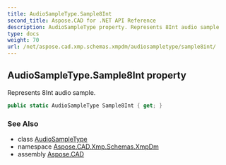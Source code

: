 ```yaml
---
title: AudioSampleType.Sample8Int
second_title: Aspose.CAD for .NET API Reference
description: AudioSampleType property. Represents 8Int audio sample
type: docs
weight: 70
url: /net/aspose.cad.xmp.schemas.xmpdm/audiosampletype/sample8int/
---
```

## AudioSampleType.Sample8Int property

Represents 8Int audio sample.

```csharp
public static AudioSampleType Sample8Int { get; }
```

### See Also

* class [AudioSampleType](../)
* namespace [Aspose.CAD.Xmp.Schemas.XmpDm](../../audiosampletype/)
* assembly [Aspose.CAD](../../../)


